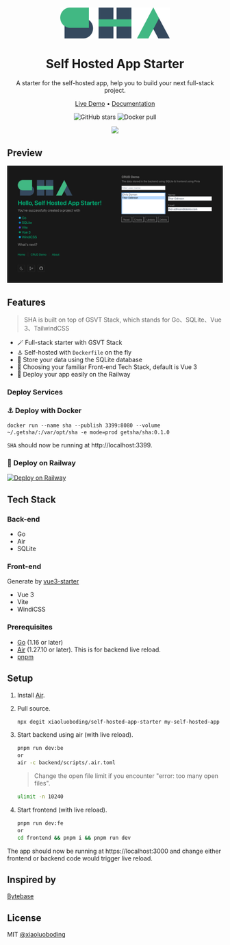 <p align="center">
  <a href="https://github.com/xiaoluoboding/self-hosted-app-starter">
    <img src="/public/logo-sha.svg" width="256">
  </a>
</p>

<h1 align="center">Self Hosted App Starter</h1>

<p align="center">A starter for the self-hosted app, help you to build your next full-stack project.</p>

<p align="center">
  <a href="https://self-hosted-app-starter.up.railway.app/">Live Demo</a> •
  <a href="https://xiaoluoboding.github.io/self-hosted-app-starter/">Documentation</a>
</p>

<p align="center">
  <img alt="GitHub stars" src="https://img.shields.io/github/stars/xiaoluoboding/self-hosted-app-starter" />
  <img alt="Docker pull" src="https://img.shields.io/docker/pulls/getsha/sha.svg" />
  <!-- <img alt="Go report" src="https://goreportcard.com/badge/github.com/xiaoluoboding/self-hosted-app-starter" /> -->
</p>

<p align="center" >
  <a href="https://gitpod.io/#https://github.com/xiaoluoboding/self-hosted-app-starter">
    <image src="https://gitpod.io/button/open-in-gitpod.svg" />
  </a>
</p>

## Preview

![Preview](public/preview.png)

## Features

> SHA is built on top of GSVT Stack, which stands for Go、SQLite、Vue 3、TailwindCSS

- 🪄 Full-stack starter with GSVT Stack
- ⚓️ Self-hosted with `Dockerfile` on the fly
- 💾 Store your data using the SQLite database
- 🖖 Choosing your familiar Front-end Tech Stack, default is Vue 3
- 🚄 Deploy your app easily on the Railway

### Deploy Services

### ⚓️ Deploy with Docker

```docker
docker run --name sha --publish 3399:8080 --volume ~/.getsha/:/var/opt/sha -e mode=prod getsha/sha:0.1.0
```

`SHA` should now be running at http://localhost:3399.

### 🚄 Deploy on Railway

[![Deploy on Railway](https://railway.app/button.svg)](https://railway.app/new/template/prX7No?referralCode=UEM9NF)

## Tech Stack

### Back-end

- Go
- Air
- SQLite

### Front-end

Generate by [vue3-starter](https://github.com/xiaoluoboding/vue3-starter)

- Vue 3
- Vite
- WindiCSS

### Prerequisites

- [Go](https://golang.org/doc/install) (1.16 or later)
- [Air](https://github.com/cosmtrek/air#installation) (1.27.10 or later). This is for backend live reload.
- [pnpm](https://pnpm.io/installation)

## Setup

1. Install [Air](https://github.com/cosmtrek/air#installation).

2. Pull source.

   ```bash
   npx degit xiaoluoboding/self-hosted-app-starter my-self-hosted-app
   ```

3. Start backend using air (with live reload).

   ```bash
   pnpm run dev:be
   or
   air -c backend/scripts/.air.toml
   ```

   > Change the open file limit if you encounter "error: too many open files".

   ```bash
   ulimit -n 10240
   ```

4. Start frontend (with live reload).

   ```bash
   pnpm run dev:fe
   or
   cd frontend && pnpm i && pnpm run dev
   ```

The app should now be running at https://localhost:3000 and change either frontend or backend code would trigger live reload.

## Inspired by

[Bytebase](https://github.com/bytebase/bytebase)

## License

MIT [@xiaoluoboding](https://github.com/xiaoluoboding)
